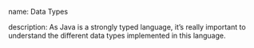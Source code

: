 name: Data Types

description: As Java is a strongly typed language, it’s really important to understand the different data types implemented in this language. 